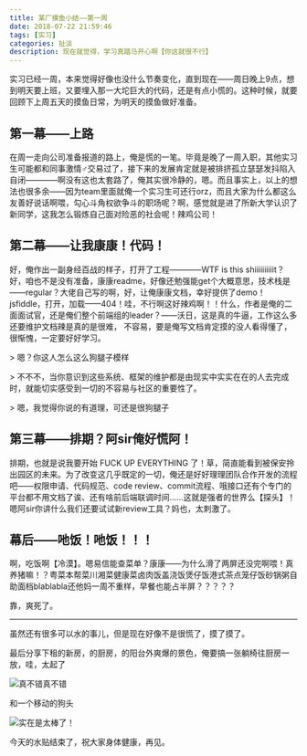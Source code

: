 ```yaml
---
title: 某厂摸鱼小结——第一周
date: 2018-07-22 21:59:46
tags: [实习]
categories: 扯淡
description: 现在就觉得，学习真踏马开心啊【你这就很不行】
---
```


实习已经一周，本来觉得好像也没什么节奏变化，直到现在——周日晚上9点，想到明天要上班，又要埋入那一大坨巨大的代码，还是有点小慌的。这种时候，就要回顾下上周五天的摸鱼日常，为明天的摸鱼做好准备。

## 第一幕——上路

在周一走向公司准备报道的路上，俺是慌的一笔。毕竟是晚了一周入职，其他实习生可能都和同事激情♂交易过了，接下来的发展肯定就是被排挤孤立瑟瑟发抖陷入自闭————啊没有这也太套路了，俺其实很冷静的，嗯。而且事实上，以上的想法也很多余——因为team里面就俺一个实习生可还行orz，而且大家为什么都这么友善好说话啊喂，勾心斗角权欲争斗的职场呢？啊，感觉就是进了所新大学认识了新同学，这我怎么锻炼自己面对险恶的社会呢！辣鸡公司！

## 第二幕——让我康康！代码！

好，俺作出一副身经百战的样子，打开了工程————WTF is this shiiiiiiiiiit？好，咱也不是没有准备，康康readme，好像还勉强能get个大概意思，技术栈是——regular？大佬自己写的啊，好，让俺康康文档，幸好提供了demo！jsfiddle，打开，加载——404！哇，不行啊这好辣鸡啊！！什么，作者是俺的二面面试官，还是俺们整个前端组的leader？——沃日，这是真的牛逼，工作这么多还要维护文档辣是真的是很难， 不容易，要是俺写文档肯定摸的没人看得懂了，很惭愧，一定要好好学习。

\> 嗯？你这人怎么这么狗腿子模样

\> 不不不，当你意识到这些系统、框架的维护都是由现实中实实在在的人去完成时，就能切实感受到一切的不容易与社区的重要性了。

\> 嗯，我觉得你说的有道理，可还是很狗腿子

## 第三幕——排期？阿sir俺好慌阿！

排期，也就是说我要开始 FUCK UP EVERYTHING 了！草，简直能看到被保安拎出园区的未来。为了改变这几乎既定的一切，俺还是好好理理团队合作开发的流程吧——权限申请、代码规范、code review、commit流程、哦接口还有个专门的平台都不用文档了诶、还有啥前后端联调时间......这就是强者的世界么【探头】！嗯阿sir你讲什么我们还要试试新review工具？妈也，太刺激了。

## 幕后——吔饭！吔饭！！！

啊，吃饭啊【冷漠】。嗯易信能查菜单？康康——为什么滑了两屏还没完啊喂！真养猪嘛！？粤菜本帮菜川湘菜健康菜卤肉饭盖浇饭煲仔饭港式茶点笼仔饭砂锅粥自助面档blablabla还他妈一周不重样，早餐也能占半屏？？？？？

靠，爽死了。

------

虽然还有很多可以水的事儿，但是现在好像不是很慌了，摸了摸了。

最后分享下租的新房，的厨房，的阳台外爽爆的景色，俺要搞一张躺椅往厨房一放，哇，太起了

![真不错真不错](https://hukua-blog.oss-cn-beijing.aliyuncs.com/markdown-imgs/view.jpg)

和一个移动的狗头

![实在是太棒了！](https://hukua-blog.oss-cn-beijing.aliyuncs.com/markdown-imgs/dog.jpg)

今天的水贴结束了，祝大家身体健康，再见。